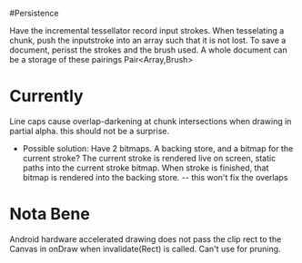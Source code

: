 #Persistence

Have the incremental tessellator record input strokes. When tesselating a chunk, push the inputstroke into an array such that it is not lost. To save a document, perisst the strokes and the brush used. A whole document can be a storage of these pairings Pair<Array<InputStroke>,Brush> 

# Currently

Line caps cause overlap-darkening at chunk intersections when drawing in partial alpha. this should not be a surprise.
- Possible solution: Have 2 bitmaps. A backing store, and a bitmap for the current stroke? The current stroke is rendered live on screen, static paths into the current stroke bitmap. When stroke is finished, that bitmap is rendered into the backing store.
	-- this won't fix the overlaps

# Nota Bene
Android hardware accelerated drawing does not pass the clip rect to the Canvas in onDraw when invalidate(Rect) is called. Can't use for pruning.
